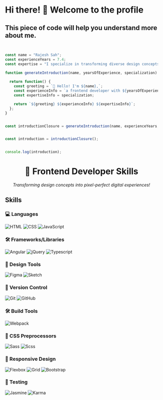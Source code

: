 # Hi there! 👋 Welcome to the profile

## This piece of code will help you understand more about me.

```javascript


const name = "Rajesh Sah";
const experienceYears = 7.4;
const expertise = "I specialize in transforming diverse design concepts into pixel-perfect, adaptable, and scalable digital solutions for businesses. As a developer with over seven years of hands-on experience in UI development, I bring a wealth of expertise to the table. My core strengths lie in Angular and related UI frameworks, where I've honed my skills in crafting seamless user interfaces. I take pride in tackling complex problems, which is a fundamental aspect of my approach to web development. My proficiency extends to mastering web programming skills and a deep understanding of browser behavior, allowing me to create web applications that are both user-friendly and efficient";

function generateIntroduction(name, yearsOfExperience, specialization) {
 
  return function() {
    const greeting = `👋 Hello! I'm ${name},`;
    const experienceInfo = `a frontend developer with ${yearsOfExperience} years of hands-on experience in UI development.`;
    const expertiseInfo = specialization;

    return `${greeting} ${experienceInfo} ${expertiseInfo}`;
  };
}


const introductionClosure = generateIntroduction(name, experienceYears, expertise);


const introduction = introductionClosure();


console.log(introduction);
```

<h1 align="center">🚀 Frontend Developer Skills</h1>

<p align="center">
  <i>Transforming design concepts into pixel-perfect digital experiences!</i>
</p>

## Skills

### 💻 Languages
![HTML](https://img.shields.io/badge/HTML5-E34F26?style=for-the-badge&logo=html5&logoColor=white)
![CSS](https://img.shields.io/badge/CSS3-1572B6?style=for-the-badge&logo=css3&logoColor=white)
![JavaScript](https://img.shields.io/badge/JavaScript-F7DF1E?style=for-the-badge&logo=javascript&logoColor=black)

### 🛠️ Frameworks/Libraries
![Angular](https://img.shields.io/badge/Angular-DD0031?style=for-the-badge&logo=angular&logoColor=white)
![jQuery](https://img.shields.io/badge/jQuery-0769AD?style=for-the-badge&logo=jquery&logoColor=white)
![Typescript](https://img.shields.io/badge/Typescript-3178C6?style=for-the-badge&logo=typescript&logoColor=white)

### 🎨 Design Tools
![Figma](https://img.shields.io/badge/Figma-F24E1E?style=for-the-badge&logo=figma&logoColor=white)
![Sketch](https://img.shields.io/badge/Sketch-F7B500?style=for-the-badge&logo=sketch&logoColor=white)

### 🧭 Version Control
![Git](https://img.shields.io/badge/Git-F05032?style=for-the-badge&logo=git&logoColor=white)
![GitHub](https://img.shields.io/badge/GitHub-181717?style=for-the-badge&logo=github&logoColor=white)

### 🛠️ Build Tools
![Webpack](https://img.shields.io/badge/Webpack-8DD6F9?style=for-the-badge&logo=webpack&logoColor=black)

### 🎨 CSS Preprocessors
![Sass](https://img.shields.io/badge/Sass-CC6699?style=for-the-badge&logo=sass&logoColor=white)
![Scss](https://img.shields.io/badge/Scss-CC6699?style=for-the-badge&logo=sass&logoColor=white)

### 📐 Responsive Design
![Flexbox](https://img.shields.io/badge/Flexbox-44A2FD?style=for-the-badge)
![Grid](https://img.shields.io/badge/Grid-29ABE2?style=for-the-badge)
![Bootstrap](https://img.shields.io/badge/Bootstrap-7952B3?style=for-the-badge&logo=bootstrap&logoColor=white)

### 🧪 Testing
![Jasmine](https://img.shields.io/badge/Jasmine-8A4182?style=for-the-badge)
![Karma](https://img.shields.io/badge/Karma-0D0C0C?style=for-the-badge)
